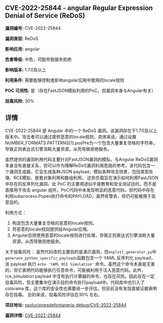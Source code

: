 ## CVE-2022-25844 - angular Regular Expression Denial of Service (ReDoS)

**漏洞编号:** CVE-2022-25844

**漏洞类型:** ReDoS

**影响应用:** angular

**危害等级:** 中危，可能导致服务拒绝

**影响版本:** 1.7.0及以上

**利用条件:** 需要能够控制或影响angular应用中使用的locale规则

**POC 可用性:** 是（存在FastJSON模拟利用的PoC，但漏洞本身与Angular有关）

**投毒风险:** 30%

## 详情

CVE-2022-25844 是 Angular 中的一个 ReDoS 漏洞。该漏洞存在于1.7.0及以上版本中。攻击者可以通过提供恶意的locale规则，具体来说，通过设置NUMBER_FORMATS.PATTERNS[1].posPre为一个包含大量重复空格的字符串，导致正则表达式引擎消耗大量资源，从而导致拒绝服务。

虽然提供的漏洞利用代码主要针对FastJSON漏洞的模拟，与Angular ReDoS漏洞本身没有直接关系，但可以作为理解ReDoS漏洞利用思路的参考。该代码包含一个漏洞生成器，它会生成各种JSON payload，模拟各种攻击场景，包括类型处理、RCE模拟、嵌套对象利用和数组利用。 这些负载旨在演示如何利用FastJSON中存在的反序列化漏洞。此 PoC 的主要用途似乎是教育和安全测试目的，而不是直接用于攻击 angular 组件。PoC代码中未发现明显的恶意代码，但代码中存在利用subprocess.Popen执行命令的PAYLOAD，虽然有警告，但仍可能被用于恶意目的。

利用方式：
1. 构造包含大量重复空格的恶意的locale规则。
2. 将恶意的locale规则提供给Angular应用。
3. Angular应用使用恶意的locale规则进行处理，导致正则表达式引擎消耗大量资源，从而导致拒绝服务。

关于投毒风险：
虽然代码库的主要目的是演示漏洞，但`exploit_generator.py`中`generate_python_specific_payloads`函数包含一个 YAML 反序列化 payload，该 payload 执行 `echo 'YAML RCE Simulation'` 命令。虽然这个命令本身是无害的，但它表明代码能够执行任意命令，可能被利用于注入恶意代码。此外，rce_simulation payload 中含有执行计算器的命令，也存在风险。因此存在一定投毒风险，但主要集中在演示目的命令执行payload中。代码库中也引入了 colorama 库，这个库的安全性也需要进一步评估，但目前没有发现直接证据表明存在投毒。 总的来说，投毒风险评估在30% 左右。

**项目地址:** [ssolucionesdefontaneria-debug/CVE-2022-25844](https://github.com/ssolucionesdefontaneria-debug/CVE-2022-25844)

**漏洞详情:** [CVE-2022-25844](https://nvd.nist.gov/vuln/detail/CVE-2022-25844)